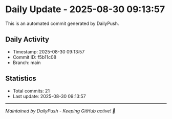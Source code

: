 # Daily Update - 2025-08-30 09:13:57

This is an automated commit generated by DailyPush.

## Daily Activity
- Timestamp: 2025-08-30 09:13:57
- Commit ID: f5b11c08
- Branch: main

## Statistics
- Total commits: 21
- Last update: 2025-08-30 09:13:57

---
*Maintained by DailyPush - Keeping GitHub active! 🚀*
